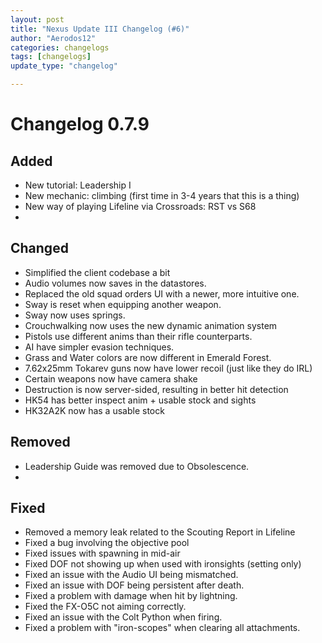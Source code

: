 ```yaml
---
layout: post
title: "Nexus Update III Changelog (#6)"
author: "Aerodos12"
categories: changelogs
tags: [changelogs]
update_type: "changelog"

---
```



# Changelog 0.7.9

## Added
- New tutorial: Leadership I
- New mechanic: climbing (first time in 3-4 years that this is a thing)
- New way of playing Lifeline via Crossroads: RST vs S68
-  

## Changed
- Simplified the client codebase a bit
- Audio volumes now saves in the datastores.
- Replaced the old squad orders UI with a newer, more intuitive one.
- Sway is reset when equipping another weapon.
- Sway now uses springs.
- Crouchwalking now uses the new dynamic animation system
- Pistols use different anims than their rifle counterparts.
- AI have simpler evasion techniques.
- Grass and Water colors are now different in Emerald Forest.
- 7.62x25mm Tokarev guns now have lower recoil (just like they do IRL)
- Certain weapons now have camera shake
- Destruction is now server-sided, resulting in better hit detection
- HK54 has better inspect anim + usable stock and sights
- HK32A2K now has a usable stock


## Removed
- Leadership Guide was removed due to Obsolescence.
- 

## Fixed
- Removed a memory leak related to the Scouting Report in Lifeline
- Fixed a bug involving the objective pool
- Fixed issues with spawning in mid-air
- Fixed DOF not showing up when used with ironsights (setting only)
- Fixed an issue with the Audio UI being mismatched.
- Fixed an issue with DOF being persistent after death.
- Fixed a problem with damage when hit by lightning.
- Fixed the FX-O5C not aiming correctly.
- Fixed an issue with the Colt Python when firing.
- Fixed a problem with "iron-scopes" when clearing all attachments.

